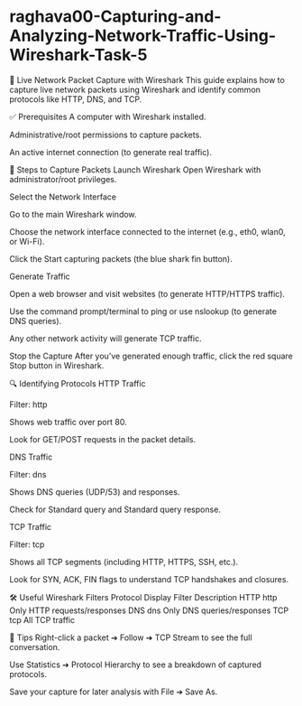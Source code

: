 # raghava00-Capturing-and-Analyzing-Network-Traffic-Using-Wireshark-Task-5

📡 Live Network Packet Capture with Wireshark
This guide explains how to capture live network packets using Wireshark and identify common protocols like HTTP, DNS, and TCP.

✅ Prerequisites
A computer with Wireshark installed.

Administrative/root permissions to capture packets.

An active internet connection (to generate real traffic).

🚀 Steps to Capture Packets
Launch Wireshark
Open Wireshark with administrator/root privileges.

Select the Network Interface

Go to the main Wireshark window.

Choose the network interface connected to the internet (e.g., eth0, wlan0, or Wi-Fi).

Click the Start capturing packets (the blue shark fin button).

Generate Traffic

Open a web browser and visit websites (to generate HTTP/HTTPS traffic).

Use the command prompt/terminal to ping or use nslookup (to generate DNS queries).

Any other network activity will generate TCP traffic.

Stop the Capture
After you’ve generated enough traffic, click the red square Stop button in Wireshark.

🔍 Identifying Protocols
HTTP Traffic

Filter: http

Shows web traffic over port 80.

Look for GET/POST requests in the packet details.

DNS Traffic

Filter: dns

Shows DNS queries (UDP/53) and responses.

Check for Standard query and Standard query response.

TCP Traffic

Filter: tcp

Shows all TCP segments (including HTTP, HTTPS, SSH, etc.).

Look for SYN, ACK, FIN flags to understand TCP handshakes and closures.

🛠️ Useful Wireshark Filters
Protocol	Display Filter	Description
HTTP	http	Only HTTP requests/responses
DNS	dns	Only DNS queries/responses
TCP	tcp	All TCP traffic

📑 Tips
Right-click a packet ➔ Follow ➔ TCP Stream to see the full conversation.

Use Statistics ➔ Protocol Hierarchy to see a breakdown of captured protocols.

Save your capture for later analysis with File ➔ Save As.

